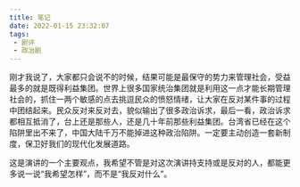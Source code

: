 ```yaml
---
title: 笔记
date: 2022-01-15 23:32:07
tags:
 - 剧评
 - 政治剧
---
```


刚才我说了，大家都只会说不的时候，结果可能是最保守的势力来管理社会，受益最多的就是既得利益集团。世界上很多国家统治集团就是利用这一点才能长期管理社会的，抓住一两个敏感的点去挑逗民众的愤怒情绪，让大家在反对某件事的过程中团结起来。民众反对来反对去，貌似输出了很多政治诉求，最后一看，政治诉求都相互抵消了，台上还是那些人，还是几十年前那些利益集团。台湾省已经在这个陷阱里出不来了，中国大陆千万不能掉进这种政治陷阱。一定要主动创造一套新制度，保卫好我们的现代化发展道路。

这是演讲的一个主要观点，我希望不管是对这次演讲持支持或是反对的人，都能更多说一说“我希望怎样”，而不是“我反对什么”。